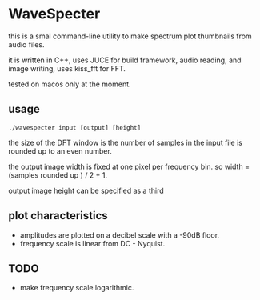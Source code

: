 # WaveSpecter

this is a smal command-line utility to make spectrum plot thumbnails from audio files.

it is written in C++,
uses JUCE for build framework, audio reading, and image writing,
uses kiss_fft for FFT.

tested on macos only at the moment.


## usage

`./wavespecter input [output] [height]`

the size of the DFT window is the number of samples in the input file is rounded up to an even number.

the output image width is fixed at one pixel per frequency bin. so width = (samples rounded up ) / 2 + 1.

output image height can be specified as a third

## plot characteristics

- amplitudes are plotted on a decibel scale with a -90dB floor.
- frequency scale is linear from DC - Nyquist.

## TODO
- make frequency scale logarithmic.


